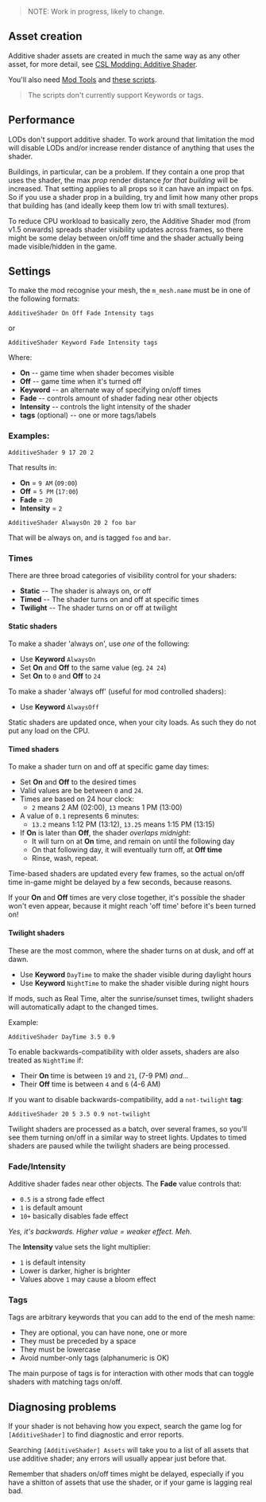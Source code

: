 > NOTE: Work in progress, likely to change.

## Asset creation

Additive shader assets are created in much the same way as any other asset, for
more detail, see [CSL Modding: Additive Shader](https://cslmodding.info/mod/additive-shader/).

You'll also need [Mod Tools](https://steamcommunity.com/sharedfiles/filedetails/?id=450877484)
and [these scripts](https://gist.github.com/ronyx69/97a8efae47d6828f01d7d0ab8189fd73).

> The scripts don't currently support Keywords or tags.

## Performance

LODs don't support additive shader. To work around that limitation the mod will
disable LODs and/or increase render distance of anything that uses the shader.

Buildings, in particular, can be a problem. If they contain a one prop that
uses the shader, the max _prop_ render distance _for that building_ will be
increased. That setting applies to all props so it can have an impact on fps.
So if you use a shader prop in a building, try and limit how many other props
that building has (and ideally keep them low tri with small textures).

To reduce CPU workload to basically zero, the Additive Shader mod (from v1.5
onwards) spreads shader visibility updates across frames, so there might be some
delay between on/off time and the shader actually being made visible/hidden in
the game.

## Settings

To make the mod recognise your mesh, the `m_mesh.name` must be in one of the
following formats:

```
AdditiveShader On Off Fade Intensity tags
```

or

```
AdditiveShader Keyword Fade Intensity tags
```

Where:

* **On** -- game time when shader becomes visible
* **Off** -- game time when it's turned off
* **Keyword** -- an alternate way of specifying on/off times
* **Fade** -- controls amount of shader fading near other objects
* **Intensity** -- controls the light intensity of the shader
* **tags** (optional) -- one or more tags/labels

### Examples:

```
AdditiveShader 9 17 20 2
```

That results in:

* **On** = `9 AM` (`09:00`)
* **Off** = `5 PM` (`17:00`)
* **Fade** = `20`
* **Intensity** = `2`

```
AdditiveShader AlwaysOn 20 2 foo bar
```

That will be always on, and is tagged `foo` and `bar`.

### Times

There are three broad categories of visibility control for your shaders:

* **Static** -- The shader is always on, or off
* **Timed** -- The shader turns on and off at specific times
* **Twilight** -- The shader turns on or off at twilight

#### Static shaders

To make a shader 'always on', use _one_ of the following:

* Use **Keyword** `AlwaysOn`
* Set **On** and **Off** to the same value (eg. `24 24`)
* Set **On** to `0` and **Off** to `24`

To make a shader 'always off' (useful for mod controlled shaders):

* Use **Keyword** `AlwaysOff`

Static shaders are updated once, when your city loads. As such they do not put
any load on the CPU.

#### Timed shaders

To make a shader turn on and off at specific game day times:

* Set **On** and **Off** to the desired times
* Valid values are be between `0` and `24`.
* Times are based on 24 hour clock:
    * `2` means 2 AM (02:00), `13` means 1 PM (13:00)
* A value of `0.1` represents 6 minutes:
    * `13.2` means 1:12 PM (13:12), `13.25` means 1:15 PM (13:15)
* If **On** is later than **Off**, the shader _overlaps midnight_:
   * It will turn on at **On** time, and remain on until the following day
   * On that following day, it will eventually turn off, at **Off time**
   * Rinse, wash, repeat.

Time-based shaders are updated every few frames, so the actual on/off time
in-game might be delayed by a few seconds, because reasons.

If your **On** and **Off** times are very close together, it's possible the
shader won't even appear, because it might reach 'off time' before it's been
turned on!

#### Twilight shaders

These are the most common, where the shader turns on at dusk, and off at dawn.

* Use **Keyword** `DayTime` to make the shader visible during daylight hours
* Use **Keyword** `NightTime` to make the shader visible during night hours

If mods, such as Real Time, alter the sunrise/sunset times, twilight shaders
will automatically adapt to the changed times.

Example:

```
AdditiveShader DayTime 3.5 0.9
```

To enable backwards-compatibility with older assets, shaders are also treated
as `NightTime` if:

* Their **On** time is between `19` and `21`, (7-9 PM) _and..._
* Their **Off** time is between `4` and `6` (4-6 AM)

If you want to disable backwards-compatibility, add a `not-twilight` **tag**:

```
AdditiveShader 20 5 3.5 0.9 not-twilight
```

Twilight shaders are processed as a batch, over several frames, so you'll see
them turning on/off in a similar way to street lights. Updates to timed shaders
are paused while the twilight shaders are being processed.

### Fade/Intensity

Additive shader fades near other objects. The **Fade** value controls that:

* `0.5` is a strong fade effect
* `1` is default amount
* `10+` basically disables fade effect

_Yes, it's backwards. Higher value = weaker effect. Meh._

The **Intensity** value sets the light multiplier:

* `1` is default intensity
* Lower is darker, higher is brighter
* Values above `1` may cause a bloom effect

### Tags

Tags are arbitrary keywords that you can add to the end of the mesh name:

* They are optional, you can have none, one or more
* They must be preceded by a space
* They must be lowercase
* Avoid number-only tags (alphanumeric is OK)

The main purpose of tags is for interaction with other mods that can toggle
shaders with matching tags on/off.

## Diagnosing problems

If your shader is not behaving how you expect, search the game log for
`[AdditiveShader]` to find diagnostic and error reports.

Searching `[AdditiveShader] Assets` will take you to a list of all assets
that use additive shader; any errors will usually appear just before that.

Remember that shaders on/off times might be delayed, especially if you have a
shitton of assets that use the shader, or if your game is lagging real bad.
